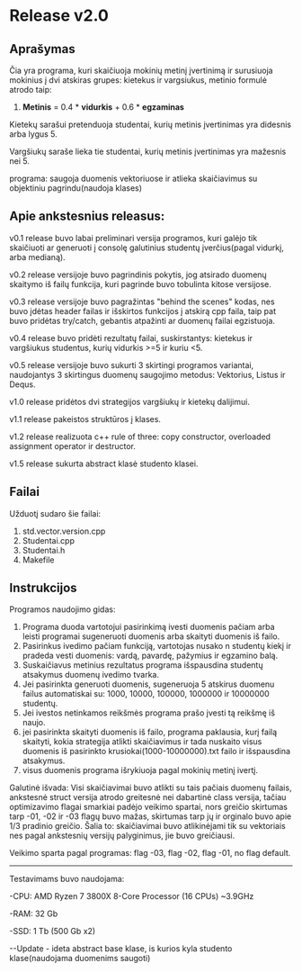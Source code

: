 # **Release v2.0**

## **Aprašymas**
Čia yra programa, kuri skaičiuoja mokinių metinį įvertinimą ir surusiuoja mokinius į dvi atskiras grupes: kietekus ir vargsiukus, metinio formulė atrodo taip:

1. **Metinis** = 0.4 * **vidurkis** + 0.6 * **egzaminas** 

Kietekų sarašui pretenduoja studentai, kurių metinis įvertinimas yra didesnis arba lygus 5.

Vargšiukų saraše lieka tie studentai, kurių metinis įvertinimas yra mažesnis nei 5.

programa: saugoja duomenis vektoriuose ir atlieka skaičiavimus su objektiniu pagrindu(naudoja klases)

## **Apie ankstesnius releasus:**

v0.1 release buvo labai preliminari versija programos, kuri galėjo tik skaičiuoti ar generuoti į consolę galutinius studentų įverčius(pagal vidurkį, arba medianą).

v0.2 release versijoje buvo pagrindinis pokytis, jog atsirado duomenų skaitymo iš failų funkcija, kuri pagrinde buvo tobulinta kitose versijose.

v0.3 release versijoje buvo pagražintas "behind the scenes" kodas, nes buvo įdėtas header failas ir išskirtos funkcijos į atskirą cpp faila,
taip pat buvo pridėtas try/catch, gebantis atpažinti ar duomenų failai egzistuoja.

v0.4 release buvo pridėti rezultatų failai, suskirstantys: kietekus ir vargšiukus studentus, kurių vidurkis >=5 ir kuriu <5.

v0.5 release versijoje buvo sukurti 3 skirtingi programos variantai, naudojantys 3 skirtingus duomenų saugojimo metodus: Vektorius, Listus ir Dequs.

v1.0 release pridėtos dvi strategijos vargšiukų ir kietekų dalijimui.

v1.1 release pakeistos struktūros į klases.

v1.2 release realizuota c++ rule of three: copy constructor, overloaded assignment operator ir destructor.

v1.5 release sukurta abstract klasė studento klasei.

## **Failai**
Užduotį sudaro šie failai:
1. std.vector.version.cpp
2. Studentai.cpp
3. Studentai.h
4. Makefile

## **Instrukcijos**
Programos naudojimo gidas:

1. Programa duoda vartotojui pasirinkimą ivesti duomenis pačiam arba leisti programai sugeneruoti duomenis arba skaityti duomenis iš failo.
2. Pasirinkus ivedimo pačiam funkciją, vartotojas nusako n studentų kiekį ir pradeda vesti duomenis: vardą, pavardę, pažymius ir egzamino balą.
3. Suskaičiavus metinius rezultatus programa išspausdina studentų atsakymus duomenų ivedimo tvarka.
4. Jei pasirinkta generuoti duomenis, sugeneruoja 5 atskirus duomenu failus automatiskai su: 1000, 10000, 100000, 1000000 ir 10000000 studentų.
5. Jei ivestos netinkamos reikšmės programa prašo įvesti tą reikšmę iš naujo.
6. jei pasirinkta skaityti duomenis iš failo, programa paklausia, kurį failą skaityti, kokia strategija atlikti skaičiavimus ir tada nuskaito visus duomenis iš pasirinkto krusiokai(1000-10000000).txt failo ir išspausdina atsakymus.
7. visus duomenis programa išrykiuoja pagal mokinių metinį ivertį.

Galutinė išvada: Visi skaičiavimai buvo atlikti su tais pačiais duomenų failais, ankstesnė struct versija atrodo greitesnė nei dabartinė class versija,
tačiau optimizavimo flagai smarkiai padėjo veikimo spartai, nors greičio skirtumas tarp -01, -02 ir -03 flagų buvo mažas, skirtumas tarp jų ir orginalo buvo apie 1/3 pradinio greičio. Šalia to: skaičiavimai buvo atlikinėjami tik su vektoriais nes pagal ankstesnių versijų palyginimus, jie buvo greičiausi.

Veikimo sparta pagal programas: flag -03, flag -02, flag -01, no flag default.
 
---------------------------------------------------------------------------------------------------------------------------
Testavimams buvo naudojama:

   -CPU: AMD Ryzen 7 3800X 8-Core Processor (16 CPUs) ~3.9GHz
 
   -RAM: 32 Gb
 
   -SSD: 1 Tb (500 Gb x2)


--Update - ideta abstract base klase, is kurios kyla studento klase(naudojama duomenims saugoti)
